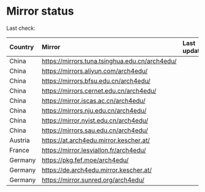 <script src="./time.js"></script>
# Mirror status
Last check: <script type="text/javascript">localize(1738275584.805634);</script>

|Country|Mirror|Last update|
|:------|:-----|:----------|
|China|https://mirrors.tuna.tsinghua.edu.cn/arch4edu/|<script type="text/javascript">localize(1738219166);</script>|
|China|https://mirrors.aliyun.com/arch4edu/|<script type="text/javascript">localize(1738219166);</script>|
|China|https://mirrors.bfsu.edu.cn/arch4edu/|<script type="text/javascript">localize(1738219166);</script>|
|China|https://mirrors.cernet.edu.cn/arch4edu/|<script type="text/javascript">localize(1738219166);</script>|
|China|https://mirror.iscas.ac.cn/arch4edu/|<script type="text/javascript">localize(1738219166);</script>|
|China|https://mirrors.nju.edu.cn/arch4edu/|<script type="text/javascript">localize(1738219166);</script>|
|China|https://mirror.nyist.edu.cn/arch4edu/|<script type="text/javascript">localize(1738219166);</script>|
|China|https://mirrors.sau.edu.cn/arch4edu/|<script type="text/javascript">localize(1731653531);</script>|
|Austria|https://at.arch4edu.mirror.kescher.at/|<script type="text/javascript">localize(1738219166);</script>|
|France|https://mirror.lesviallon.fr/arch4edu/|<script type="text/javascript">localize(1738219166);</script>|
|Germany|https://pkg.fef.moe/arch4edu/|<script type="text/javascript">localize(1738219166);</script>|
|Germany|https://de.arch4edu.mirror.kescher.at/|<script type="text/javascript">localize(1738219166);</script>|
|Germany|https://mirror.sunred.org/arch4edu/|<script type="text/javascript">localize(1738219166);</script>|

<script src="./tablefilter/tablefilter.js"></script>
<script src="./table.js"></script>